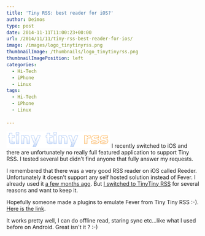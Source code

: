 ```yaml
---
title: 'Tiny RSS: best reader for iOS?'
author: Deimos
type: post
date: 2014-11-11T11:00:23+00:00
url: /2014/11/11/tiny-rss-best-reader-for-ios/
image: /images/logo_tinytinyrss.png
thumbnailImage: /thumbnails/logo_tinytinyrss.png
thumbnailImagePosition: left
categories:
  - Hi-Tech
  - iPhone
  - Linux
tags:
  - Hi-Tech
  - iPhone
  - Linux

---
```

![Tinytinyrss_logo](/images/logo_tinytinyrss.png)
I recently switched to iOS and there are unfortunately no really full featured application to support Tiny RSS. I tested several but didn't find anyone that fully answer my requests.

I remembered that there was a very good RSS reader on iOS called Reeder. Unfortunately it doesn't support any self hosted solution instead of Fever. I already used it [a few months ago](http://blog.deimos.fr/2013/03/17/fever-lalternative-google-reader-que-jai-choisi/). But [I switched to TinyTiny RSS](http://blog.deimos.fr/2013/07/05/bye-bye-fever-welcome-tinytiny-rss/) for several reasons and want to keep it.

Hopefully someone made a plugins to emulate Fever from Tiny Tiny RSS :-). [Here is the link](http://tt-rss.org/forum/viewtopic.php?f=22&t=1981).

It works pretty well, I can do offline read, staring sync etc...like what I used before on Android. Great isn't it ? :-)